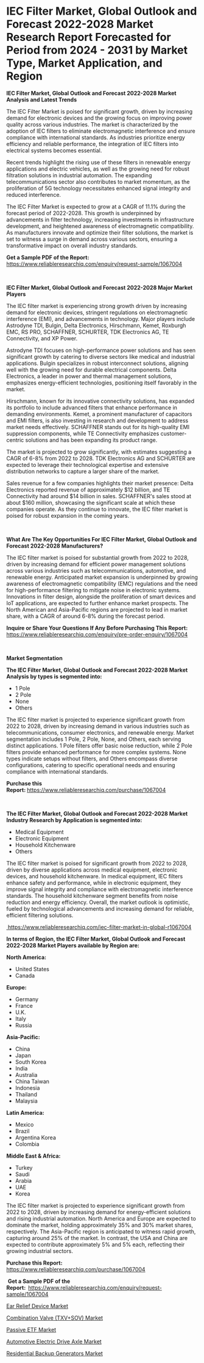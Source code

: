 <p><h1>IEC Filter Market, Global Outlook and Forecast 2022-2028 Market Research Report Forecasted for Period from 2024 -  2031 by Market Type, Market Application, and Region</h1></p><p><strong>IEC Filter Market, Global Outlook and Forecast 2022-2028 Market Analysis and Latest Trends</strong></p>
<p><p>The IEC Filter Market is poised for significant growth, driven by increasing demand for electronic devices and the growing focus on improving power quality across various industries. The market is characterized by the adoption of IEC filters to eliminate electromagnetic interference and ensure compliance with international standards. As industries prioritize energy efficiency and reliable performance, the integration of IEC filters into electrical systems becomes essential.</p><p>Recent trends highlight the rising use of these filters in renewable energy applications and electric vehicles, as well as the growing need for robust filtration solutions in industrial automation. The expanding telecommunications sector also contributes to market momentum, as the proliferation of 5G technology necessitates enhanced signal integrity and reduced interference.</p><p>The IEC Filter Market is expected to grow at a CAGR of 11.1% during the forecast period of 2022-2028. This growth is underpinned by advancements in filter technology, increasing investments in infrastructure development, and heightened awareness of electromagnetic compatibility. As manufacturers innovate and optimize their filter solutions, the market is set to witness a surge in demand across various sectors, ensuring a transformative impact on overall industry standards.</p></p>
<p><strong>Get a Sample PDF of the Report:&nbsp;</strong> <a href="https://www.reliableresearchiq.com/enquiry/request-sample/1067004">https://www.reliableresearchiq.com/enquiry/request-sample/1067004</a></p>
<p>&nbsp;</p>
<p><strong>IEC Filter Market, Global Outlook and Forecast 2022-2028 Major Market Players</strong></p>
<p><p>The IEC filter market is experiencing strong growth driven by increasing demand for electronic devices, stringent regulations on electromagnetic interference (EMI), and advancements in technology. Major players include Astrodyne TDI, Bulgin, Delta Electronics, Hirschmann, Kemet, Roxburgh EMC, RS PRO, SCHAFFNER, SCHURTER, TDK Electronics AG, TE Connectivity, and XP Power. </p><p>Astrodyne TDI focuses on high-performance power solutions and has seen significant growth by catering to diverse sectors like medical and industrial applications. Bulgin specializes in robust interconnect solutions, aligning well with the growing need for durable electrical components. Delta Electronics, a leader in power and thermal management solutions, emphasizes energy-efficient technologies, positioning itself favorably in the market.</p><p>Hirschmann, known for its innovative connectivity solutions, has expanded its portfolio to include advanced filters that enhance performance in demanding environments. Kemet, a prominent manufacturer of capacitors and EMI filters, is also investing in research and development to address market needs effectively. SCHAFFNER stands out for its high-quality EMI suppression components, while TE Connectivity emphasizes customer-centric solutions and has been expanding its product range.</p><p>The market is projected to grow significantly, with estimates suggesting a CAGR of 6-8% from 2022 to 2028. TDK Electronics AG and SCHURTER are expected to leverage their technological expertise and extensive distribution networks to capture a larger share of the market. </p><p>Sales revenue for a few companies highlights their market presence: Delta Electronics reported revenue of approximately $12 billion, and TE Connectivity had around $14 billion in sales. SCHAFFNER's sales stood at about $160 million, showcasing the significant scale at which these companies operate. As they continue to innovate, the IEC filter market is poised for robust expansion in the coming years.</p></p>
<p>&nbsp;</p>
<p><strong>What Are The Key Opportunities For IEC Filter Market, Global Outlook and Forecast 2022-2028 Manufacturers?</strong></p>
<p><p>The IEC filter market is poised for substantial growth from 2022 to 2028, driven by increasing demand for efficient power management solutions across various industries such as telecommunications, automotive, and renewable energy. Anticipated market expansion is underpinned by growing awareness of electromagnetic compatibility (EMC) regulations and the need for high-performance filtering to mitigate noise in electronic systems. Innovations in filter design, alongside the proliferation of smart devices and IoT applications, are expected to further enhance market prospects. The North American and Asia-Pacific regions are projected to lead in market share, with a CAGR of around 6-8% during the forecast period.</p></p>
<p><strong>Inquire or Share Your Questions If Any Before Purchasing This Report:</strong> <a href="https://www.reliableresearchiq.com/enquiry/pre-order-enquiry/1067004">https://www.reliableresearchiq.com/enquiry/pre-order-enquiry/1067004</a></p>
<p>&nbsp;</p>
<p><strong>Market Segmentation</strong></p>
<p><strong>The IEC Filter Market, Global Outlook and Forecast 2022-2028 Market Analysis by types is segmented into:</strong></p>
<p><ul><li>1 Pole</li><li>2 Pole</li><li>None</li><li>Others</li></ul></p>
<p><p>The IEC filter market is projected to experience significant growth from 2022 to 2028, driven by increasing demand in various industries such as telecommunications, consumer electronics, and renewable energy. Market segmentation includes 1 Pole, 2 Pole, None, and Others, each serving distinct applications. 1 Pole filters offer basic noise reduction, while 2 Pole filters provide enhanced performance for more complex systems. None types indicate setups without filters, and Others encompass diverse configurations, catering to specific operational needs and ensuring compliance with international standards.</p></p>
<p><strong>Purchase this Report:&nbsp;</strong><a href="https://www.reliableresearchiq.com/purchase/1067004">https://www.reliableresearchiq.com/purchase/1067004</a></p>
<p>&nbsp;</p>
<p><strong>The IEC Filter Market, Global Outlook and Forecast 2022-2028 Market Industry Research by Application is segmented into:</strong></p>
<p><ul><li>Medical Equipment</li><li>Electronic Equipment</li><li>Household Kitchenware</li><li>Others</li></ul></p>
<p><p>The IEC filter market is poised for significant growth from 2022 to 2028, driven by diverse applications across medical equipment, electronic devices, and household kitchenware. In medical equipment, IEC filters enhance safety and performance, while in electronic equipment, they improve signal integrity and compliance with electromagnetic interference standards. The household kitchenware segment benefits from noise reduction and energy efficiency. Overall, the market outlook is optimistic, fueled by technological advancements and increasing demand for reliable, efficient filtering solutions.</p></p>
<p><a href="https://www.reliableresearchiq.com/iec-filter-market-in-global-r1067004">&nbsp;https://www.reliableresearchiq.com/iec-filter-market-in-global-r1067004</a></p>
<p><strong>In terms of Region, the IEC Filter Market, Global Outlook and Forecast 2022-2028 Market Players available by Region are:</strong></p>
<p>
    <p> <strong> North America: </strong>
        <ul>
            <li>United States</li>
            <li>Canada</li>
        </ul>
        </p> 
    <p> <strong> Europe: </strong>
        <ul>
            <li>Germany</li>
            <li>France</li>
            <li>U.K.</li>
            <li>Italy</li>
            <li>Russia</li>
        </ul>
        </p> 
    <p> <strong> Asia-Pacific: </strong>
        <ul>
            <li>China</li>
            <li>Japan</li>
            <li>South Korea</li>
            <li>India</li>
            <li>Australia</li>
            <li>China Taiwan</li>
            <li>Indonesia</li>
            <li>Thailand</li>
            <li>Malaysia</li>
        </ul>
        </p> 
    <p> <strong> Latin America: </strong>
        <ul>
            <li>Mexico</li>
            <li>Brazil</li>
            <li>Argentina Korea</li>
            <li>Colombia</li>
        </ul>
        </p> 
    <p> <strong> Middle East & Africa: </strong>
        <ul>
            <li>Turkey</li>
            <li>Saudi</li>
            <li>Arabia</li>
            <li>UAE</li>
            <li>Korea</li>
        </ul>
    </p>
    </p>
<p><p>The IEC filter market is projected to experience significant growth from 2022 to 2028, driven by increasing demand for energy-efficient solutions and rising industrial automation. North America and Europe are expected to dominate the market, holding approximately 35% and 30% market shares, respectively. The Asia-Pacific region is anticipated to witness rapid growth, capturing around 25% of the market. In contrast, the USA and China are expected to contribute approximately 5% and 5% each, reflecting their growing industrial sectors.</p></p>
<p><strong>Purchase this Report: </strong><a href="https://www.reliableresearchiq.com/purchase/1067004">https://www.reliableresearchiq.com/purchase/1067004</a></p>
<p>&nbsp;<strong>Get a Sample PDF of the Report:&nbsp;&nbsp;</strong><a href="https://www.reliableresearchiq.com/enquiry/request-sample/1067004">https://www.reliableresearchiq.com/enquiry/request-sample/1067004</a></p>
<p><strong></strong></p>
<p><p><a href="https://www.linkedin.com/pulse/market-dynamics-future-trends-global-ear-relief-device-sector-ygnge?trackingId=xSpLQk96Q%2FuDGz6cWOxgYg%3D%3D">Ear Relief Device Market</a></p><p><a href="https://medium.com/@jackiegrady1910/combination-valve-txv-sov-market-outlook-and-forecast-from-2024-to-2031-4a266cd2f3bf">Combination Valve (TXV+SOV) Market</a></p><p><a href="https://www.linkedin.com/pulse/global-passive-etf-market-analysis-trends-forecasts-growth-dwvoe?trackingId=RRCClR7bTEOSUv9f%2BFCuHg%3D%3D">Passive ETF Market</a></p><p><a href="https://medium.com/@ruhinayunsa/evaluating-global-automotive-electric-drive-axle-market-trends-and-growth-opportunities-by-region-4dae59b56411">Automotive Electric Drive Axle Market</a></p><p><a href="https://www.linkedin.com/pulse/global-residential-backup-generators-market-focus-v9xae?trackingId=bNcOmph9TeiKckLTnk%2FvcQ%3D%3D">Residential Backup Generators Market</a></p></p>